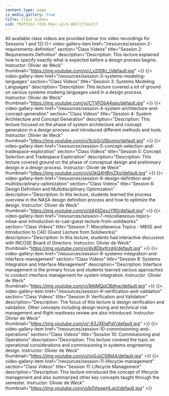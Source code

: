 ```yaml
---
content_type: page
is_media_gallery: true
title: Class Videos
uid: f94f91b2-7d2b-69ec-a1c5-86571f24a217
---
```


All available class videos are provided below (no video recordings for Sessions 1 and 12):{{< video-gallery-item href="/resources/session-2-requirements-definition" section="Class Videos" title="Session 2: Requirements Definition" description="Description: This lecture explained how to specify exactly what is expected before a design process begins. Instructor: Olivier de Weck" thumbnail="https://img.youtube.com/vi/J_y2I09rj_I/default.jpg" >}} {{< video-gallery-item href="/resources/session-3-systems-modeling-languages" section="Class Videos" title="Session 3: Systems Modeling Languages" description="Description: This lecture covered a lot of ground on various systems modeing languages used in a design process. Instructor: Olivier de Weck" thumbnail="https://img.youtube.com/vi/CTVFDb44ses/default.jpg" >}} {{< video-gallery-item href="/resources/session-4-system-architecture-and-concept-generation" section="Class Videos" title="Session 4: System Architecture and Concept Generation" description="Description: This lecture focused on the phase of system architecture and concept generation in a design process and introduced different methods and tools. Instructor: Olivier de Weck" thumbnail="https://img.youtube.com/vi/ScbSrUSbumo/default.jpg" >}} {{< video-gallery-item href="/resources/session-5-concept-selection-and-tradespace-exploration" section="Class Videos" title="Session 5: Concept Selection and Tradespace Exploration" description="Description: This lecture covered ground on the phase of conceptual design and preliminary design in a design process. Instructor: Olivier de Weck" thumbnail="https://img.youtube.com/vi/sOkQ4HBmZXo/default.jpg" >}} {{< video-gallery-item href="/resources/session-6-design-definition-and-multidisciplinary-optimization" section="Class Videos" title="Session 6: Design Definition and Multidisciplinary Optimization" description="Description: In this lecture, students learned the process overview in the NASA design definition process and how to optimize the design. Instructor: Olivier de Weck" thumbnail="https://img.youtube.com/vi/d44SDevJYR0/default.jpg" >}} {{< video-gallery-item href="/resources/session-7-miscellaneous-topics-mbse-and-introduction-to-cad-guest-lecture-from-solidworks" section="Class Videos" title="Session 7: Miscellaneous Topics - MBSE and Introduction to CAD (Guest Lecture from Solidworks)" description="Description: In this lecture, students had interactive discussion with INCOSE Board of Directors. Instructor: Olivier de Weck" thumbnail="https://img.youtube.com/vi/dv8Dbyfcrd4/default.jpg" >}} {{< video-gallery-item href="/resources/session-8-systems-integration-and-interface-management" section="Class Videos" title="Session 8: Systems Integration and Interface Management" description="Description: Interface management is the primary focus and students learned various approaches to conduct interface management for system integration. Instructor: Olivier de Weck" thumbnail="https://img.youtube.com/vi/9AtMQqCBdhw/default.jpg" >}} {{< video-gallery-item href="/resources/session-9-verification-and-validation" section="Class Videos" title="Session 9: Verification and Validation" description="Description: The focus of this lecture is design verification and validation. Other concepts including design tesing and technical risk management and flight readiness review are also introduced. Instructor: Olivier de Weck" thumbnail="https://img.youtube.com/vi/-63JXElqPaY/default.jpg" >}} {{< video-gallery-item href="/resources/session-10-commissioning-and-operations" section="Class Videos" title="Session 10: Commissioning and Operations" description="Description: This lecture covered the topic on operational considerations and commissioning in systems engineering design. Instructor: Olivier de Weck" thumbnail="https://img.youtube.com/vi/rpGJsC5INd4/default.jpg" >}} {{< video-gallery-item href="/resources/session-11-lifecycle-management" section="Class Videos" title="Session 11: Lifecycle Management" description="Description: This lecture introduced the concept of lifecycle management and also summarized other key concepts taught through the semester. Instructor: Olivier de Weck" thumbnail="https://img.youtube.com/vi/b0VqqwHLqcI/default.jpg" >}}